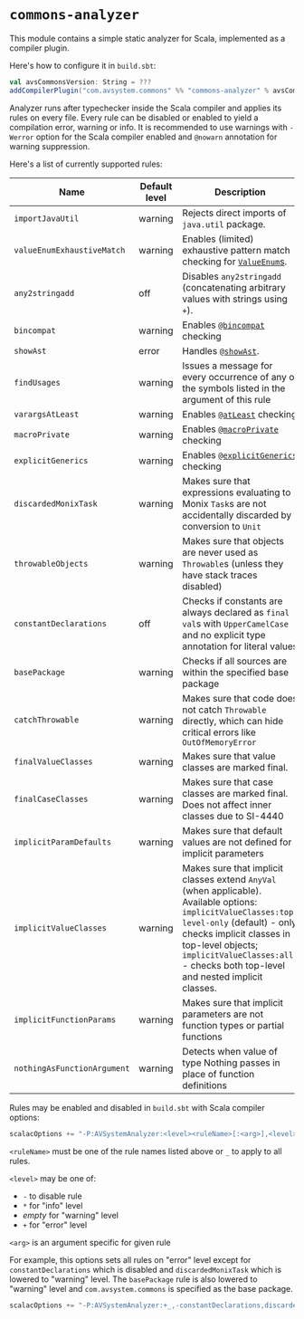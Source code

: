 # `commons-analyzer`

This module contains a simple static analyzer for Scala, implemented as a compiler plugin.

Here's how to configure it in `build.sbt`:

```scala
val avsCommonsVersion: String = ???
addCompilerPlugin("com.avsystem.commons" %% "commons-analyzer" % avsCommonsVersion)
```

Analyzer runs after typechecker inside the Scala compiler and applies its rules on every file.
Every rule can be disabled or enabled to yield a compilation error, warning or info.
It is recommended to use warnings with `-Werror` option for the Scala compiler enabled
and `@nowarn` annotation for warning suppression.

Here's a list of currently supported rules:

| Name                        | Default level | Description                                                                                                                                                                                                                                                                 |
|-----------------------------|---------------|-----------------------------------------------------------------------------------------------------------------------------------------------------------------------------------------------------------------------------------------------------------------------------|
| `importJavaUtil`            | warning       | Rejects direct imports of `java.util` package.                                                                                                                                                                                                                              |
| `valueEnumExhaustiveMatch`  | warning       | Enables (limited) exhaustive pattern match checking for [`ValueEnum`s](https://github.com/AVSystem/scala-commons/blob/master/commons-core/src/main/scala/com/avsystem/commons/misc/ValueEnum.scala).                                                                        |
| `any2stringadd`             | off           | Disables `any2stringadd` (concatenating arbitrary values with strings using `+`).                                                                                                                                                                                           |
| `bincompat`                 | warning       | Enables [`@bincompat`](https://github.com/AVSystem/scala-commons/blob/master/commons-core/src/main/scala/com/avsystem/commons/annotation/bincompat.scala) checking                                                                                                          |
| `showAst`                   | error         | Handles [`@showAst`](https://github.com/AVSystem/scala-commons/blob/master/commons-core/src/main/scala/com/avsystem/commons/annotation/showAst.scala).                                                                                                                      |
| `findUsages`                | warning       | Issues a message for every occurrence of any of the symbols listed in the argument of this rule                                                                                                                                                                             |
| `varargsAtLeast`            | warning       | Enables [`@atLeast`](https://github.com/AVSystem/scala-commons/blob/master/commons-core/src/main/scala/com/avsystem/commons/annotation/atLeast.scala) checking                                                                                                              |
| `macroPrivate`              | warning       | Enables [`@macroPrivate`](https://github.com/AVSystem/scala-commons/blob/master/commons-core/src/main/scala/com/avsystem/commons/annotation/macroPrivate.scala) checking                                                                                                    |
| `explicitGenerics`          | warning       | Enables [`@explicitGenerics`](https://github.com/AVSystem/scala-commons/blob/master/commons-core/src/main/scala/com/avsystem/commons/annotation/explicitGenerics.scala) checking                                                                                            |
| `discardedMonixTask`        | warning       | Makes sure that expressions evaluating to Monix `Task`s are not accidentally discarded by conversion to `Unit`                                                                                                                                                              |
| `throwableObjects`          | warning       | Makes sure that objects are never used as `Throwable`s (unless they have stack traces disabled)                                                                                                                                                                             |
| `constantDeclarations`      | off           | Checks if constants are always declared as `final val`s with `UpperCamelCase` and no explicit type annotation for literal values                                                                                                                                            |
| `basePackage`               | warning       | Checks if all sources are within the specified base package                                                                                                                                                                                                                 |
| `catchThrowable`            | warning       | Makes sure that code does not catch `Throwable` directly, which can hide critical errors like `OutOfMemoryError`                                                                                                                                                            |
| `finalValueClasses`         | warning       | Makes sure that value classes are marked final.                                                                                                                                                                                                                             |
| `finalCaseClasses`          | warning       | Makes sure that case classes are marked final. Does not affect inner classes due to SI-4440                                                                                                                                                                                 |
| `implicitParamDefaults`     | warning       | Makes sure that default values are not defined for implicit parameters                                                                                                                                                                                                      |
| `implicitValueClasses`      | warning       | Makes sure that implicit classes extend `AnyVal` (when applicable). Available options: `implicitValueClasses:top-level-only` (default) - only checks implicit classes in top-level objects; `implicitValueClasses:all` - checks both top-level and nested implicit classes. |
| `implicitFunctionParams`    | warning       | Makes sure that implicit parameters are not function types or partial functions                                                                                                                                                                                             |
| `nothingAsFunctionArgument` | warning       | Detects when value of type Nothing passes in place of function definitions                                                                                                                                                                                                  |

Rules may be enabled and disabled in `build.sbt` with Scala compiler options:

```scala
scalacOptions += "-P:AVSystemAnalyzer:<level><ruleName>[:<arg>],<level><ruleName>[:<arg>],..."
```

`<ruleName>` must be one of the rule names listed above or `_` to apply to all rules.

`<level>` may be one of:

* `-` to disable rule
* `*` for "info" level
* _empty_ for "warning" level
* `+` for "error" level

`<arg>` is an argument specific for given rule

For example, this options sets all rules on "error" level except for `constantDeclarations` which is disabled
and `discardedMonixTask` which is lowered to "warning" level. The `basePackage` rule is also lowered to "warning" level
and `com.avsystem.commons` is specified as the base package.

```scala
scalacOptions += "-P:AVSystemAnalyzer:+_,-constantDeclarations,discardedMonixTask,basePackage:com.avsystem.commons
```
